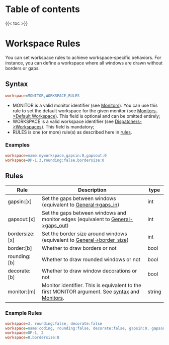 # Table of contents

{{< toc >}}

# Workspace Rules
You can set workspace rules to achieve workspace-specific behaviors. For instance, you can define a workspace where all windows are drawn without borders or gaps.


## Syntax
```ini
workspace=MONITOR,WORKSPACE,RULES
```

- MONITOR is a valid monitor identifier (see [Monitors](../Monitors)). You can use this rule to set the default workspace for the given monitor (see [Monitors->Default Workspace](../Monitors#default-workspace)). This field is optional and can be omitted entirely;
- WORKSPACE is a valid workspace identifier (see [Dispatchers->Workspaces](../Dispatchers#workspaces)). This field is mandatory;
- RULES is one (or more) rule(s) as described here in [rules](#rules).

### Examples
```ini
workspace=name:myworkspace,gapsin:0,gapsout:0
workspace=DP-1,3,rounding:false,bordersize:0
```

## Rules
| Rule | Description | type|
| ---- | ----------- | ----|
| gapsin:[x] | Set the gaps between windows (equivalent to [General->gaps_in](../Variables#general)) | int |
| gapsout:[x] | Set the gaps between windows and monitor edges (equivalent to [General->gaps_out](../Variables#general)) | int |
| bordersize:[x] | Set the border size around windows (equivalent to [General->border_size](../Variables#general)) | int |
| border:[b]| Whether to draw borders or not| bool |
| rounding:[b] |Whether to draw rounded windows or not | bool |
| decorate:[b] | Whether to draw window decorations or not | bool |
| monitor:[m] | Monitor identifier. This is equivalent to the first MONITOR argument. See [syntax](#syntax) and [Monitors](../Monitors).| string |

### Example Rules
```ini
workspace=3, rounding:false, decorate:false
workspace=name:coding, rounding:false, decorate:false, gapsin:0, gapsout:0, border:false, decorate:false, monitor:DP-1
workspace=DP-1, 2
workspace=8,bordersize:8
```
